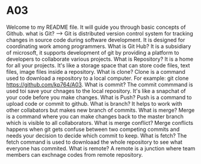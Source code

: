 # A03
Welcome to my README file. 
It will guide you through basic concepts of Github.
what is Git? 
--> Git is distributed version control system for tracking changes in source code during software development.
It is designed for coordinating work among programmers.
What is Git Hub? 
It is a subsidiary of microsoft, it supports development of git by providing a platform to developers to collaborate various projects. 
What is Repository?
It is a home for all your projects. It's like a storage space that can store code files, text files, image files inside a repository.
What is clone?
Clone is a command used to download a repository to a local computer. For example: git clone https://github.com/kp764/A03.
What is commit?
The commit commmand is used toi save your chnages to the local repository. It's like a snapchat of your code before you make changes.
What is Push?
Push is a command to upload code or commit to github. 
What is branch?
It helps to work with other collabators but makes new branch of commits. 
What is merge?
Merge is a command where you can make changes back to the master branch which is visible to all collaborators. 
What is merge conflict?
Merge conflicts happens when git gets confuse between two competing commits and needs your decision to decide which commit to keep.
What is fetch?
The fetch command is used to downloaad the whole repository to see what everyone has commited.
What is remote?
A remote is  a junction where team members can exchnage codes from remote repository.
